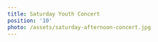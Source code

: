 ```yaml
---
title: Saturday Youth Concert
position: '10'
photo: /assets/saturday-afternoon-concert.jpg
---
```


